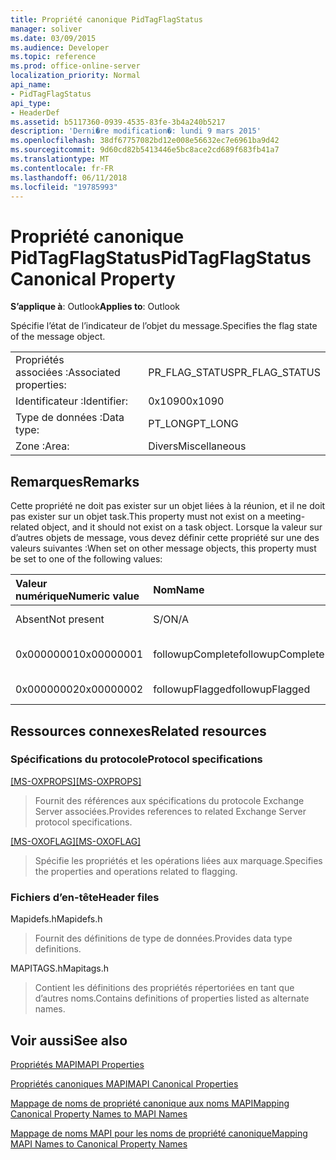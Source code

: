 ```yaml
---
title: Propriété canonique PidTagFlagStatus
manager: soliver
ms.date: 03/09/2015
ms.audience: Developer
ms.topic: reference
ms.prod: office-online-server
localization_priority: Normal
api_name:
- PidTagFlagStatus
api_type:
- HeaderDef
ms.assetid: b5117360-0939-4535-83fe-3b4a240b5217
description: 'Derni�re modification�: lundi 9 mars 2015'
ms.openlocfilehash: 38df67757082bd12e008e56632ec7e6961ba9d42
ms.sourcegitcommit: 9d60cd82b5413446e5bc8ace2cd689f683fb41a7
ms.translationtype: MT
ms.contentlocale: fr-FR
ms.lasthandoff: 06/11/2018
ms.locfileid: "19785993"
---
```

# <a name="pidtagflagstatus-canonical-property"></a><span data-ttu-id="a7052-103">Propriété canonique PidTagFlagStatus</span><span class="sxs-lookup"><span data-stu-id="a7052-103">PidTagFlagStatus Canonical Property</span></span>

  
  
<span data-ttu-id="a7052-104">**S’applique à**: Outlook</span><span class="sxs-lookup"><span data-stu-id="a7052-104">**Applies to**: Outlook</span></span> 
  
<span data-ttu-id="a7052-105">Spécifie l’état de l’indicateur de l’objet du message.</span><span class="sxs-lookup"><span data-stu-id="a7052-105">Specifies the flag state of the message object.</span></span>
  
|||
|:-----|:-----|
|<span data-ttu-id="a7052-106">Propriétés associées :</span><span class="sxs-lookup"><span data-stu-id="a7052-106">Associated properties:</span></span>  <br/> |<span data-ttu-id="a7052-107">PR_FLAG_STATUS</span><span class="sxs-lookup"><span data-stu-id="a7052-107">PR_FLAG_STATUS</span></span>  <br/> |
|<span data-ttu-id="a7052-108">Identificateur :</span><span class="sxs-lookup"><span data-stu-id="a7052-108">Identifier:</span></span>  <br/> |<span data-ttu-id="a7052-109">0x1090</span><span class="sxs-lookup"><span data-stu-id="a7052-109">0x1090</span></span>  <br/> |
|<span data-ttu-id="a7052-110">Type de données :</span><span class="sxs-lookup"><span data-stu-id="a7052-110">Data type:</span></span>  <br/> |<span data-ttu-id="a7052-111">PT_LONG</span><span class="sxs-lookup"><span data-stu-id="a7052-111">PT_LONG</span></span>  <br/> |
|<span data-ttu-id="a7052-112">Zone :</span><span class="sxs-lookup"><span data-stu-id="a7052-112">Area:</span></span>  <br/> |<span data-ttu-id="a7052-113">Divers</span><span class="sxs-lookup"><span data-stu-id="a7052-113">Miscellaneous</span></span>  <br/> |
   
## <a name="remarks"></a><span data-ttu-id="a7052-114">Remarques</span><span class="sxs-lookup"><span data-stu-id="a7052-114">Remarks</span></span>

<span data-ttu-id="a7052-115">Cette propriété ne doit pas exister sur un objet liées à la réunion, et il ne doit pas exister sur un objet task.</span><span class="sxs-lookup"><span data-stu-id="a7052-115">This property must not exist on a meeting-related object, and it should not exist on a task object.</span></span> <span data-ttu-id="a7052-116">Lorsque la valeur sur d’autres objets de message, vous devez définir cette propriété sur une des valeurs suivantes :</span><span class="sxs-lookup"><span data-stu-id="a7052-116">When set on other message objects, this property must be set to one of the following values:</span></span>
  
|<span data-ttu-id="a7052-117">**Valeur numérique**</span><span class="sxs-lookup"><span data-stu-id="a7052-117">**Numeric value**</span></span>|<span data-ttu-id="a7052-118">**Nom**</span><span class="sxs-lookup"><span data-stu-id="a7052-118">**Name**</span></span>|<span data-ttu-id="a7052-119">**Description**</span><span class="sxs-lookup"><span data-stu-id="a7052-119">**Description**</span></span>|
|:-----|:-----|:-----|
|<span data-ttu-id="a7052-120">Absent</span><span class="sxs-lookup"><span data-stu-id="a7052-120">Not present</span></span>  <br/> |<span data-ttu-id="a7052-121">S/O</span><span class="sxs-lookup"><span data-stu-id="a7052-121">N/A</span></span>  <br/> |<span data-ttu-id="a7052-122">Sans indicateur</span><span class="sxs-lookup"><span data-stu-id="a7052-122">Unflagged</span></span>  <br/> |
|<span data-ttu-id="a7052-123">0x00000001</span><span class="sxs-lookup"><span data-stu-id="a7052-123">0x00000001</span></span>  <br/> |<span data-ttu-id="a7052-124">followupComplete</span><span class="sxs-lookup"><span data-stu-id="a7052-124">followupComplete</span></span>  <br/> |<span data-ttu-id="a7052-125">Marqué comme terminé</span><span class="sxs-lookup"><span data-stu-id="a7052-125">Flagged complete</span></span>  <br/> |
|<span data-ttu-id="a7052-126">0x00000002</span><span class="sxs-lookup"><span data-stu-id="a7052-126">0x00000002</span></span>  <br/> |<span data-ttu-id="a7052-127">followupFlagged</span><span class="sxs-lookup"><span data-stu-id="a7052-127">followupFlagged</span></span>  <br/> |<span data-ttu-id="a7052-128">Marqué d’un indicateur</span><span class="sxs-lookup"><span data-stu-id="a7052-128">Flagged</span></span>  <br/> |
   
## <a name="related-resources"></a><span data-ttu-id="a7052-129">Ressources connexes</span><span class="sxs-lookup"><span data-stu-id="a7052-129">Related resources</span></span>

### <a name="protocol-specifications"></a><span data-ttu-id="a7052-130">Spécifications du protocole</span><span class="sxs-lookup"><span data-stu-id="a7052-130">Protocol specifications</span></span>

<span data-ttu-id="a7052-131">[[MS-OXPROPS]](http://msdn.microsoft.com/library/f6ab1613-aefe-447d-a49c-18217230b148%28Office.15%29.aspx)</span><span class="sxs-lookup"><span data-stu-id="a7052-131">[[MS-OXPROPS]](http://msdn.microsoft.com/library/f6ab1613-aefe-447d-a49c-18217230b148%28Office.15%29.aspx)</span></span>
  
> <span data-ttu-id="a7052-132">Fournit des références aux spécifications du protocole Exchange Server associées.</span><span class="sxs-lookup"><span data-stu-id="a7052-132">Provides references to related Exchange Server protocol specifications.</span></span>
    
<span data-ttu-id="a7052-133">[[MS-OXOFLAG]](http://msdn.microsoft.com/library/f1e50be4-ed30-4c2a-b5cb-8ff3aaaf9b91%28Office.15%29.aspx)</span><span class="sxs-lookup"><span data-stu-id="a7052-133">[[MS-OXOFLAG]](http://msdn.microsoft.com/library/f1e50be4-ed30-4c2a-b5cb-8ff3aaaf9b91%28Office.15%29.aspx)</span></span>
  
> <span data-ttu-id="a7052-134">Spécifie les propriétés et les opérations liées aux marquage.</span><span class="sxs-lookup"><span data-stu-id="a7052-134">Specifies the properties and operations related to flagging.</span></span>
    
### <a name="header-files"></a><span data-ttu-id="a7052-135">Fichiers d’en-tête</span><span class="sxs-lookup"><span data-stu-id="a7052-135">Header files</span></span>

<span data-ttu-id="a7052-136">Mapidefs.h</span><span class="sxs-lookup"><span data-stu-id="a7052-136">Mapidefs.h</span></span>
  
> <span data-ttu-id="a7052-137">Fournit des définitions de type de données.</span><span class="sxs-lookup"><span data-stu-id="a7052-137">Provides data type definitions.</span></span>
    
<span data-ttu-id="a7052-138">MAPITAGS.h</span><span class="sxs-lookup"><span data-stu-id="a7052-138">Mapitags.h</span></span>
  
> <span data-ttu-id="a7052-139">Contient les définitions des propriétés répertoriées en tant que d’autres noms.</span><span class="sxs-lookup"><span data-stu-id="a7052-139">Contains definitions of properties listed as alternate names.</span></span>
    
## <a name="see-also"></a><span data-ttu-id="a7052-140">Voir aussi</span><span class="sxs-lookup"><span data-stu-id="a7052-140">See also</span></span>



[<span data-ttu-id="a7052-141">Propriétés MAPI</span><span class="sxs-lookup"><span data-stu-id="a7052-141">MAPI Properties</span></span>](mapi-properties.md)
  
[<span data-ttu-id="a7052-142">Propriétés canoniques MAPI</span><span class="sxs-lookup"><span data-stu-id="a7052-142">MAPI Canonical Properties</span></span>](mapi-canonical-properties.md)
  
[<span data-ttu-id="a7052-143">Mappage de noms de propriété canonique aux noms MAPI</span><span class="sxs-lookup"><span data-stu-id="a7052-143">Mapping Canonical Property Names to MAPI Names</span></span>](mapping-canonical-property-names-to-mapi-names.md)
  
[<span data-ttu-id="a7052-144">Mappage de noms MAPI pour les noms de propriété canonique</span><span class="sxs-lookup"><span data-stu-id="a7052-144">Mapping MAPI Names to Canonical Property Names</span></span>](mapping-mapi-names-to-canonical-property-names.md)

